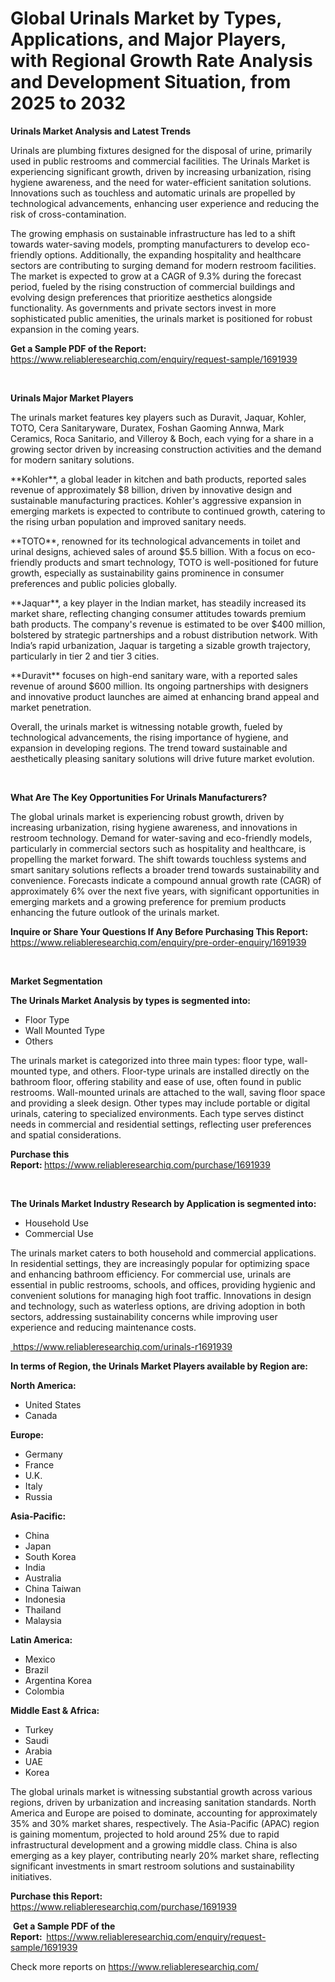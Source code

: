 <p><h1>Global Urinals Market by Types, Applications, and Major Players, with Regional Growth Rate Analysis and Development Situation, from 2025 to 2032</h1></p><p><strong>Urinals Market Analysis and Latest Trends</strong></p>
<p><p>Urinals are plumbing fixtures designed for the disposal of urine, primarily used in public restrooms and commercial facilities. The Urinals Market is experiencing significant growth, driven by increasing urbanization, rising hygiene awareness, and the need for water-efficient sanitation solutions. Innovations such as touchless and automatic urinals are propelled by technological advancements, enhancing user experience and reducing the risk of cross-contamination. </p><p>The growing emphasis on sustainable infrastructure has led to a shift towards water-saving models, prompting manufacturers to develop eco-friendly options. Additionally, the expanding hospitality and healthcare sectors are contributing to surging demand for modern restroom facilities. The market is expected to grow at a CAGR of 9.3% during the forecast period, fueled by the rising construction of commercial buildings and evolving design preferences that prioritize aesthetics alongside functionality. As governments and private sectors invest in more sophisticated public amenities, the urinals market is positioned for robust expansion in the coming years.</p></p>
<p><strong>Get a Sample PDF of the Report:&nbsp;</strong> <a href="https://www.reliableresearchiq.com/enquiry/request-sample/1691939?utm_campaign=2325&utm_medium=2&utm_source=Github&utm_content=ia&utm_term=05042025&utm_id=urinals">https://www.reliableresearchiq.com/enquiry/request-sample/1691939</a></p>
<p>&nbsp;</p>
<p><strong>Urinals Major Market Players</strong></p>
<p><p>The urinals market features key players such as Duravit, Jaquar, Kohler, TOTO, Cera Sanitaryware, Duratex, Foshan Gaoming Annwa, Mark Ceramics, Roca Sanitario, and Villeroy & Boch, each vying for a share in a growing sector driven by increasing construction activities and the demand for modern sanitary solutions.</p><p>**Kohler**, a global leader in kitchen and bath products, reported sales revenue of approximately $8 billion, driven by innovative design and sustainable manufacturing practices. Kohler's aggressive expansion in emerging markets is expected to contribute to continued growth, catering to the rising urban population and improved sanitary needs.</p><p>**TOTO**, renowned for its technological advancements in toilet and urinal designs, achieved sales of around $5.5 billion. With a focus on eco-friendly products and smart technology, TOTO is well-positioned for future growth, especially as sustainability gains prominence in consumer preferences and public policies globally.</p><p>**Jaquar**, a key player in the Indian market, has steadily increased its market share, reflecting changing consumer attitudes towards premium bath products. The company's revenue is estimated to be over $400 million, bolstered by strategic partnerships and a robust distribution network. With India’s rapid urbanization, Jaquar is targeting a sizable growth trajectory, particularly in tier 2 and tier 3 cities.</p><p>**Duravit** focuses on high-end sanitary ware, with a reported sales revenue of around $600 million. Its ongoing partnerships with designers and innovative product launches are aimed at enhancing brand appeal and market penetration.</p><p>Overall, the urinals market is witnessing notable growth, fueled by technological advancements, the rising importance of hygiene, and expansion in developing regions. The trend toward sustainable and aesthetically pleasing sanitary solutions will drive future market evolution.</p></p>
<p>&nbsp;</p>
<p><strong>What Are The Key Opportunities For Urinals Manufacturers?</strong></p>
<p><p>The global urinals market is experiencing robust growth, driven by increasing urbanization, rising hygiene awareness, and innovations in restroom technology. Demand for water-saving and eco-friendly models, particularly in commercial sectors such as hospitality and healthcare, is propelling the market forward. The shift towards touchless systems and smart sanitary solutions reflects a broader trend towards sustainability and convenience. Forecasts indicate a compound annual growth rate (CAGR) of approximately 6% over the next five years, with significant opportunities in emerging markets and a growing preference for premium products enhancing the future outlook of the urinals market.</p></p>
<p><strong>Inquire or Share Your Questions If Any Before Purchasing This Report:</strong> <a href="https://www.reliableresearchiq.com/enquiry/pre-order-enquiry/1691939?utm_campaign=2325&utm_medium=2&utm_source=Github&utm_content=ia&utm_term=05042025&utm_id=urinals">https://www.reliableresearchiq.com/enquiry/pre-order-enquiry/1691939</a></p>
<p>&nbsp;</p>
<p><strong>Market Segmentation</strong></p>
<p><strong>The Urinals Market Analysis by types is segmented into:</strong></p>
<p><ul><li>Floor Type</li><li>Wall Mounted Type</li><li>Others</li></ul></p>
<p><p>The urinals market is categorized into three main types: floor type, wall-mounted type, and others. Floor-type urinals are installed directly on the bathroom floor, offering stability and ease of use, often found in public restrooms. Wall-mounted urinals are attached to the wall, saving floor space and providing a sleek design. Other types may include portable or digital urinals, catering to specialized environments. Each type serves distinct needs in commercial and residential settings, reflecting user preferences and spatial considerations.</p></p>
<p><strong>Purchase this Report:&nbsp;</strong><a href="https://www.reliableresearchiq.com/purchase/1691939?utm_campaign=2325&utm_medium=2&utm_source=Github&utm_content=ia&utm_term=05042025&utm_id=urinals">https://www.reliableresearchiq.com/purchase/1691939</a></p>
<p>&nbsp;</p>
<p><strong>The Urinals Market Industry Research by Application is segmented into:</strong></p>
<p><ul><li>Household Use</li><li>Commercial Use</li></ul></p>
<p><p>The urinals market caters to both household and commercial applications. In residential settings, they are increasingly popular for optimizing space and enhancing bathroom efficiency. For commercial use, urinals are essential in public restrooms, schools, and offices, providing hygienic and convenient solutions for managing high foot traffic. Innovations in design and technology, such as waterless options, are driving adoption in both sectors, addressing sustainability concerns while improving user experience and reducing maintenance costs.</p></p>
<p><a href="https://www.reliableresearchiq.com/urinals-r1691939?utm_campaign=2325&utm_medium=2&utm_source=Github&utm_content=ia&utm_term=05042025&utm_id=urinals">&nbsp;https://www.reliableresearchiq.com/urinals-r1691939</a></p>
<p><strong>In terms of Region, the Urinals Market Players available by Region are:</strong></p>
<p>
    <p> <strong> North America: </strong>
        <ul>
            <li>United States</li>
            <li>Canada</li>
        </ul>
        </p> 
    <p> <strong> Europe: </strong>
        <ul>
            <li>Germany</li>
            <li>France</li>
            <li>U.K.</li>
            <li>Italy</li>
            <li>Russia</li>
        </ul>
        </p> 
    <p> <strong> Asia-Pacific: </strong>
        <ul>
            <li>China</li>
            <li>Japan</li>
            <li>South Korea</li>
            <li>India</li>
            <li>Australia</li>
            <li>China Taiwan</li>
            <li>Indonesia</li>
            <li>Thailand</li>
            <li>Malaysia</li>
        </ul>
        </p> 
    <p> <strong> Latin America: </strong>
        <ul>
            <li>Mexico</li>
            <li>Brazil</li>
            <li>Argentina Korea</li>
            <li>Colombia</li>
        </ul>
        </p> 
    <p> <strong> Middle East & Africa: </strong>
        <ul>
            <li>Turkey</li>
            <li>Saudi</li>
            <li>Arabia</li>
            <li>UAE</li>
            <li>Korea</li>
        </ul>
    </p>
    </p>
<p><p>The global urinals market is witnessing substantial growth across various regions, driven by urbanization and increasing sanitation standards. North America and Europe are poised to dominate, accounting for approximately 35% and 30% market shares, respectively. The Asia-Pacific (APAC) region is gaining momentum, projected to hold around 25% due to rapid infrastructural development and a growing middle class. China is also emerging as a key player, contributing nearly 20% market share, reflecting significant investments in smart restroom solutions and sustainability initiatives.</p></p>
<p><strong>Purchase this Report: </strong><a href="https://www.reliableresearchiq.com/purchase/1691939?utm_campaign=2325&utm_medium=2&utm_source=Github&utm_content=ia&utm_term=05042025&utm_id=urinals">https://www.reliableresearchiq.com/purchase/1691939</a></p>
<p>&nbsp;<strong>Get a Sample PDF of the Report:&nbsp;&nbsp;</strong><a href="https://www.reliableresearchiq.com/enquiry/request-sample/1691939?utm_campaign=2325&utm_medium=2&utm_source=Github&utm_content=ia&utm_term=05042025&utm_id=urinals">https://www.reliableresearchiq.com/enquiry/request-sample/1691939</a></p>
<p><strong></strong></p>
<p>Check more reports on <a href="https://www.reliableresearchiq.com/?utm_campaign=2325&utm_medium=2&utm_source=Github&utm_content=ia&utm_term=05042025&utm_id=urinals">https://www.reliableresearchiq.com/</a></p>
